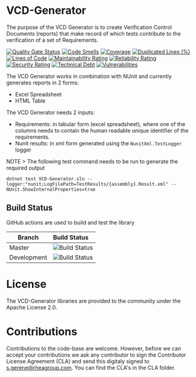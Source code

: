 # VCD-Generator
The purpose of the VCD Generator is to create Verification Control Documents (reports) that make record of which tests contribute to the verification of a set of Requirements.

[![Quality Gate Status](https://sonarcloud.io/api/project_badges/measure?project=RHEAGROUP_VCD-Generator&metric=alert_status)](https://sonarcloud.io/summary/new_code?id=RHEAGROUP_VCD-Generator)
[![Code Smells](https://sonarcloud.io/api/project_badges/measure?project=RHEAGROUP_VCD-Generator&metric=code_smells)](https://sonarcloud.io/summary/new_code?id=RHEAGROUP_VCD-Generator)
[![Coverage](https://sonarcloud.io/api/project_badges/measure?project=RHEAGROUP_VCD-Generator&metric=coverage)](https://sonarcloud.io/summary/new_code?id=RHEAGROUP_VCD-Generator)
[![Duplicated Lines (%)](https://sonarcloud.io/api/project_badges/measure?project=RHEAGROUP_VCD-Generator&metric=duplicated_lines_density)](https://sonarcloud.io/summary/new_code?id=RHEAGROUP_VCD-Generator)
[![Lines of Code](https://sonarcloud.io/api/project_badges/measure?project=RHEAGROUP_VCD-Generator&metric=ncloc)](https://sonarcloud.io/summary/new_code?id=RHEAGROUP_VCD-Generator)
[![Maintainability Rating](https://sonarcloud.io/api/project_badges/measure?project=RHEAGROUP_VCD-Generator&metric=sqale_rating)](https://sonarcloud.io/summary/new_code?id=RHEAGROUP_VCD-Generator)
[![Reliability Rating](https://sonarcloud.io/api/project_badges/measure?project=RHEAGROUP_VCD-Generator&metric=reliability_rating)](https://sonarcloud.io/summary/new_code?id=RHEAGROUP_VCD-Generator)
[![Security Rating](https://sonarcloud.io/api/project_badges/measure?project=RHEAGROUP_VCD-Generator&metric=security_rating)](https://sonarcloud.io/summary/new_code?id=RHEAGROUP_VCD-Generator)
[![Technical Debt](https://sonarcloud.io/api/project_badges/measure?project=RHEAGROUP_VCD-Generator&metric=sqale_index)](https://sonarcloud.io/summary/new_code?id=RHEAGROUP_VCD-Generator)
[![Vulnerabilities](https://sonarcloud.io/api/project_badges/measure?project=RHEAGROUP_VCD-Generator&metric=vulnerabilities)](https://sonarcloud.io/summary/new_code?id=RHEAGROUP_VCD-Generator)

The VCD Generator works in combination with NUnit and currently generates reports in 2 forms:
  - Excel Spreadsheet
  - HTML Table

The VCD Generator needs 2 inputs:
  - Requirements: in tabular form (excel spreadsheet), where one of the columns needs to contain the human readable unique identifier of the requirements.
  - Nunit results: in xml form generated using the `NunitXml.TestLogger` logger

NOTE > The following test command needs to be run to generate the required output

```
dotnet test VCD-Generator.sln --logger:"nunit;LogFilePath=TestResults/{assembly}.Result.xml" -- NUnit.ShowInternalProperties=true
```

## Build Status

GitHub actions are used to build and test the library

Branch | Build Status
------- | :------------
Master | ![Build Status](https://github.com/RHEAGROUP/VCD-Generator/actions/workflows/CodeQuality.yml/badge.svg?branch=master)
Development | ![Build Status](https://github.com/RHEAGROUP/VCD-Generator/actions/workflows/CodeQuality.yml/badge.svg?branch=development)

# License

The VCD-Generator libraries are provided to the community under the Apache License 2.0.

# Contributions

Contributions to the code-base are welcome. However, before we can accept your contributions we ask any contributor to sign the Contributor License Agreement (CLA) and send this digitaly signed to s.gerene@rheagroup.com. You can find the CLA's in the CLA folder.